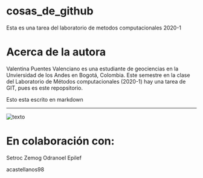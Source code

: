 # cosas_de_github
Esta es una tarea del laboratorio de metodos computacionales 2020-1

# Acerca de la autora 
Valentina Puentes Valenciano es una estudiante de geociencias en la Unviersidad de los Andes en Bogotá, Colombia. Este semestre en la clase del Laboratorio de Métodos computacionales (2020-1) hay una tarea de GIT, pues es este repopsitorio. 

Esto esta escrito en markdown 
_____________________________

![texto](www.parquesnacionales.gov.co/portal/es/parques-nacionales/parque-nacional-natural-complejo-volcanico-dona-juana-cascabel/)

# En colaboración con:

Setroc Zemog Odranoel Epilef

acastellanos98
